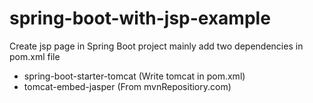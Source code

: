 # spring-boot-with-jsp-example

Create jsp page in Spring Boot project mainly add two dependencies in pom.xml file

  - spring-boot-starter-tomcat (Write tomcat in pom.xml)
  - tomcat-embed-jasper (From mvnRepositiory.com)
